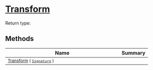 # [Transform](./EndpointExtraction-100663588.md)


Return type:
## Methods

| Name | Summary | 
| --- | --- | 
| <sub>[Transform](./EndpointExtraction-100663588.md) ( [`Signature`](./../../Signature.md) )</sub><img width=200/>| <sub></sub>| <br>


